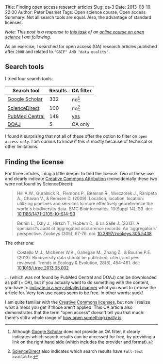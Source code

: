Title: Finding open access research articles
Slug: oa-3
Date: 2013-08-10 22:00
Author: Peter Desmet
Tags: Open science course, Open access
Summary: Not all search tools are equal. Also, the advantage of standard licenses.

*Note: This post is a response to [this task](https://p2pu.org/en/courses/5/content/367/) of an [online course on open science](https://p2pu.org/en/courses/5/open-science-an-introduction/) I am following.*

As an exercise, I searched for open access (OA) research articles published after `2008` and related to `"GBIF" AND "data quality"`.

## Search tools

I tried four search tools:

Search tool | Results | OA filter
--- | --- | ---
[Google Scholar](http://scholar.google.com/scholar?as_q=gbif+%22data+quality%22&as_occt=any&as_ylo=2009&as_yhi=2013) | 332 | no[^1]
[ScienceDirect](http://www.sciencedirect.com/science?_ob=ArticleListURL&_method=list&_ArticleListID=-329228712&_sort=r&_st=4&_acct=C000059224&_version=1&_urlVersion=0&_userid=2932513&md5=1ef663bb9bac18a3eb8260442c743c30&searchtype=a) | 100 | no[^2]
[PubMed Central](http://www.ncbi.nlm.nih.gov/pmc/?term=GBIF+AND+data+quality+AND+%222009%22%5BPublication+Date%5D+%3A+%223000%22%5BPublication+Date%5D+AND+%22open+access%22%5BFilter%5D) | 148 | [yes](http://www.ncbi.nlm.nih.gov/pmc/tools/openftlist/)
[DOAJ](http://www.doaj.org/doaj?func=advancedSearch&uiLanguage=en&fromWeb=1&first=1&query1=GBIF&field1=all&bool1=AND&query2=data+quality&field2=all&pubYear=rangeYears&fromYear=2009&toYear=2013) | 5 | OA only

I found it surprising that not all of these offer the option to filter on `open access only`. I am curious to know if this is mostly because of technical or other limitations.

[^1]: Although [Google Scholar](http://scholar.google.com/) does not provide an OA filter, it clearly indicates which search results can be accessed for free, by providing a link on the right hand side (which includes the provider and format).
[^2]: [ScienceDirect](http://www.sciencedirect.com/) also indicates which search results have `Full-text available`.

## Finding the license

For three articles, I dug a little deeper to find the license. Two of these use and clearly indicate [Creative Commons Attribution](http://creativecommons.org/licenses/by/3.0/) (coincidentally these two were not found by ScienceDirect):

> Hill A.W., Guralnick R., Flemons P., Beaman R., Wieczorek J., Ranipeta A., Chavan V., & Remsen D. (2009). Location, location, location: utilizing pipelines and services to more effectively georeference the world's biodiversity data. BMC Bioinformatics, 10(Suppl 14), S3. doi: [10.1186/1471-2105-10-S14-S3](http://dx.doi.org/10.1186/1471-2105-10-S14-S3)

> Belbin L., Daly J., Hirsch T., Hobern D., & La Salle J. (2013). A specialist’s audit of aggregated occurrence records: An ‘aggregator’s’ perspective. Zookeys (305), 67-76. doi: [10.3897/zookeys.305.5438](http://dx.doi.org/10.3897/zookeys.305.5438)

The other one:

> Costello M.J., Michener W.K., Gahegan M., Zhang Z., & Bourne P.E. (2013). Biodiversity data should be published, cited, and peer reviewed. Trends in Ecology & Evolution, 28(8), 454-461. doi: [10.1016/j.tree.2013.05.002](http://dx.doi.org/10.1016/j.tree.2013.05.002)

... (which was not found by PubMed Central and DOAJ) can be downloaded as pdf (= OA), but if you actually want to do something with the content, you have to [indicate in a very detailed manner](https://s100.copyright.com/AppDispatchServlet?publisherName=ELS&contentID=S0169534713001092&orderBeanReset=true) what you want to (re)use the article for. Very few use cases seem to be free. In other words: yuck!

I am quite familiar with the [Creative Commons licenses](creativecommons.org/licenses/), but now I realize what a mess you get if those aren't applied. This OA article also demonstrates that the term "open access" doesn't tell you that much: there's still a whole range of [how open something really is](|filename|oa-2.md).
